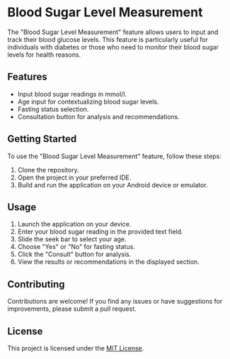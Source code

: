 # Blood Sugar Level Measurement

The "Blood Sugar Level Measurement" feature allows users to input and track their blood glucose levels. This feature is particularly useful for individuals with diabetes or those who need to monitor their blood sugar levels for health reasons.

## Features

- Input blood sugar readings in mmol/l.
- Age input for contextualizing blood sugar levels.
- Fasting status selection.
- Consultation button for analysis and recommendations.

## Getting Started

To use the "Blood Sugar Level Measurement" feature, follow these steps:

1. Clone the repository.
2. Open the project in your preferred IDE.
3. Build and run the application on your Android device or emulator.

## Usage

1. Launch the application on your device.
2. Enter your blood sugar reading in the provided text field.
3. Slide the seek bar to select your age.
4. Choose "Yes" or "No" for fasting status.
5. Click the "Consult" button for analysis.
6. View the results or recommendations in the displayed section.

## Contributing

Contributions are welcome! If you find any issues or have suggestions for improvements, please submit a pull request.

## License

This project is licensed under the [MIT License](LICENSE).
